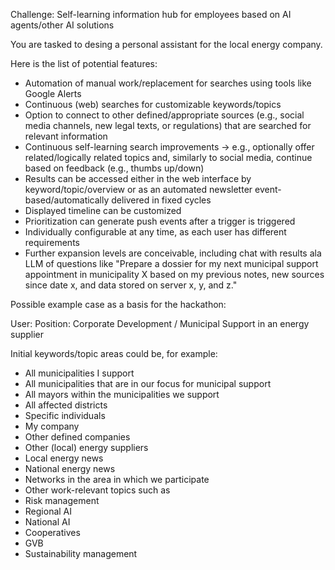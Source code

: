 Challenge:
Self-learning information hub for employees based on AI agents/other AI solutions

You are tasked to desing a personal assistant for the local energy company.

Here is the list of potential features:
* Automation of manual work/replacement for searches using tools like Google Alerts
* Continuous (web) searches for customizable keywords/topics
* Option to connect to other defined/appropriate sources (e.g., social media channels, new legal texts, or regulations) that are searched for relevant information
* Continuous self-learning search improvements -> e.g., optionally offer related/logically related topics and, similarly to social media, continue based on feedback (e.g., thumbs up/down)
* Results can be accessed either in the web interface by keyword/topic/overview or as an automated newsletter event-based/automatically delivered in fixed cycles
* Displayed timeline can be customized
* Prioritization can generate push events after a trigger is triggered
* Individually configurable at any time, as each user has different requirements
* Further expansion levels are conceivable, including chat with results ala LLM of questions like "Prepare a dossier for my next municipal support appointment in municipality X based on my previous notes, new sources since date x, and data stored on server x, y, and z."

Possible example case as a basis for the hackathon:

User: Position: Corporate Development / Municipal Support in an energy supplier

Initial keywords/topic areas could be, for example:
* All municipalities I support
* All municipalities that are in our focus for municipal support
* All mayors within the municipalities we support
* All affected districts
* Specific individuals
* My company
* Other defined companies
* Other (local) energy suppliers
* Local energy news
* National energy news
* Networks in the area in which we participate
* Other work-relevant topics such as
* Risk management
* Regional AI
* National AI
* Cooperatives
* GVB
* Sustainability management

